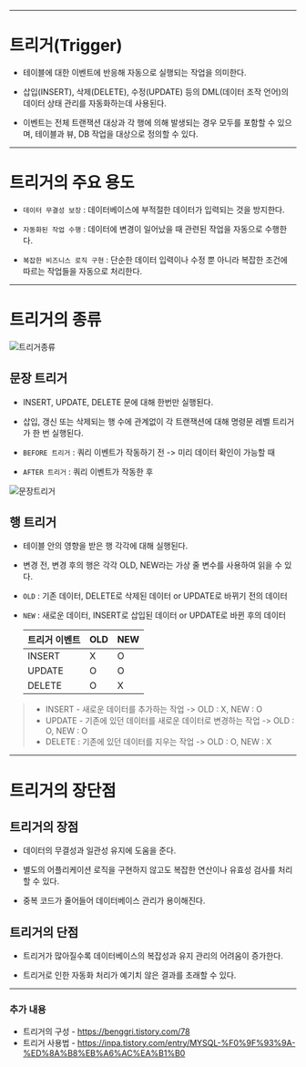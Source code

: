 
---------------------
# 트리거(Trigger)

- 테이블에 대한 이벤트에 반응해 자동으로 실행되는 작업을 의미한다.

- 삽입(INSERT), 삭제(DELETE), 수정(UPDATE) 등의 DML(데이터 조작 언어)의 데이터 상태 관리를 자동화하는데 사용된다.

- 이벤트는 전체 트랜잭션 대상과 각 행에 의해 발생되는 경우 모두를 포함할 수 있으며, 테이블과 뷰, DB 작업을 대상으로 정의할 수 있다.
----------------------------
# 트리거의 주요 용도

- `데이터 무결성 보장` : 데이터베이스에 부적절한 데이터가 입력되는 것을 방지한다.

- `자동화된 작업 수행` : 데이터에 변경이 일어났을 때 관련된 작업을 자동으로 수행한다.

- `복잡한 비즈니스 로직 구현` : 단순한 데이터 입력이나 수정 뿐 아니라 복잡한 조건에 따르는 작업들을 자동으로 처리한다.
---------------------------
# 트리거의 종류

![트리거종류](https://github.com/monghwadang/2024-CS-Study/assets/156163400/fecc5dc6-3a55-4123-9101-3689e2bf7687)

## 문장 트리거

- INSERT, UPDATE, DELETE 문에 대해 한번만 실행된다.

- 삽입, 갱신 또는 삭제되는 행 수에 관계없이 각 트랜잭션에 대해 명령문 레벨 트리거가 한 번 실행된다.

- `BEFORE 트리거` : 쿼리 이벤트가 작동하기 전 -> 미리 데이터 확인이 가능할 때

- `AFTER 트리거` : 쿼리 이벤트가 작동한 후

![문장트리거](https://github.com/monghwadang/2024-CS-Study/assets/156163400/7c3a27c3-b1e3-42a5-9817-6ad22be7ba1d)

## 행 트리거

- 테이블 안의 영향을 받은 행 각각에 대해 실행된다.

- 변경 전, 변경 후의 행은 각각 OLD, NEW라는 가상 줄 변수를 사용하여 읽을 수 있다.

- `OLD` : 기존 데이터, DELETE로 삭제된 데이터 or UPDATE로 바뀌기 전의 데이터

- `NEW` : 새로운 데이터, INSERT로 삽입된 데이터 or UPDATE로 바뀐 후의 데이터

  |트리거 이벤트|OLD|NEW|
  |--|--|--|
  |INSERT|X|O|
  |UPDATE|O|O|
  |DELETE|O|X|

> - INSERT - 새로운 데이터를 추가하는 작업 -> OLD : X, NEW : O
> - UPDATE - 기존에 있던 데이터를 새로운 데이터로 변경하는 작업 -> OLD : O, NEW : O
> - DELETE : 기존에 있던 데이터를 지우는 작업 -> OLD : O, NEW : X
----------------------------
# 트리거의 장단점

## 트리거의 장점

- 데이터의 무결성과 일관성 유지에 도움을 준다.

- 별도의 어플리케이션 로직을 구현하지 않고도 복잡한 연산이나 유효성 검사를 처리할 수 있다.

- 중복 코드가 줄어들어 데이터베이스 관리가 용이해진다.

## 트리거의 단점

- 트리거가 많아질수록 데이터베이스의 복잡성과 유지 관리의 어려움이 증가한다.

- 트리거로 인한 자동화 처리가 예기치 않은 결과를 초래할 수 있다.
---------------------
### 추가 내용
- 트리거의 구성 - https://benggri.tistory.com/78
- 트리거 사용법 - https://inpa.tistory.com/entry/MYSQL-%F0%9F%93%9A-%ED%8A%B8%EB%A6%AC%EA%B1%B0